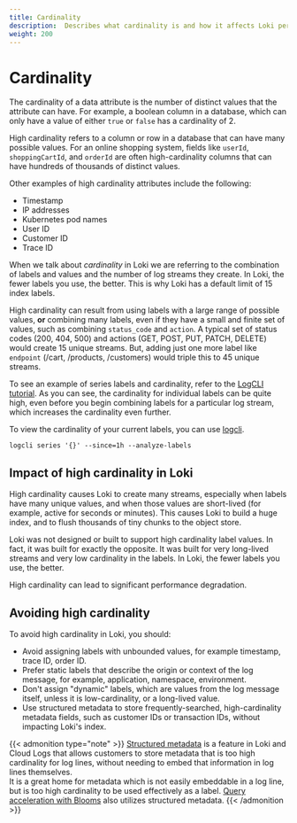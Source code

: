 ```yaml
---
title: Cardinality
description:  Describes what cardinality is and how it affects Loki performance.
weight: 200
---
```


# Cardinality

The cardinality of a data attribute is the number of distinct values that the attribute can have.  For example, a boolean column in a database, which can only have a value of either `true` or `false` has a cardinality of 2.

High cardinality refers to a column or row in a database that can have many possible values. For an online shopping system, fields like `userId`, `shoppingCartId`, and `orderId` are often high-cardinality columns that can have hundreds of thousands of distinct values.

Other examples of high cardinality attributes include the following:

- Timestamp
- IP addresses
- Kubernetes pod names
- User ID
- Customer ID
- Trace ID

When we talk about _cardinality_ in Loki we are referring to the combination of labels and values and the number of log streams they create. In Loki, the fewer labels you use, the better. This is why Loki has a default limit of 15 index labels.

High cardinality can result from using labels with a large range of possible values, **or** combining many labels, even if they have a small and finite set of values, such as combining `status_code` and `action`. A typical set of status codes (200, 404, 500)  and actions (GET, POST, PUT, PATCH, DELETE) would create 15 unique streams. But, adding just one more label like `endpoint` (/cart, /products, /customers) would triple this to 45 unique streams.

To see an example of series labels and cardinality, refer to the [LogCLI tutorial](https://grafana.com/docs/loki/<LOKI_VERSION>/query/logcli/logcli-tutorial/#checking-series-cardinality).  As you can see, the cardinality for individual labels can be quite high, even before you begin combining labels for a particular log stream, which increases the cardinality even further.

To view the cardinality of your current labels, you can use [logcli](https://grafana.com/docs/loki/<LOKI_VERSION>/query/logcli/getting-started/).

`logcli series '{}' --since=1h --analyze-labels`

## Impact of high cardinality in Loki

High cardinality causes Loki to create many streams, especially when labels have many unique values, and when those values are short-lived (for example, active for seconds or minutes). This causes Loki to build a huge index, and to flush thousands of tiny chunks to the object store.

Loki was not designed or built to support high cardinality label values. In fact, it was built for exactly the opposite. It was built for very long-lived streams and very low cardinality in the labels. In Loki, the fewer labels you use, the better.  

High cardinality can lead to significant performance degradation.

## Avoiding high cardinality

To avoid high cardinality in Loki, you should:

- Avoid assigning labels with unbounded values, for example timestamp, trace ID, order ID.
- Prefer static labels that describe the origin or context of the log message, for example, application, namespace, environment.
- Don't assign "dynamic" labels, which are values from the log message itself, unless it is low-cardinality, or a long-lived value.
- Use structured metadata to store frequently-searched, high-cardinality metadata fields, such as customer IDs or transaction IDs, without impacting Loki's index.

{{< admonition type="note" >}}
[Structured metadata](https://grafana.com/docs/loki/<LOKI_VERSION>/get-started/labels/structured-metadata/) is a feature in Loki and Cloud Logs that allows customers to store metadata that is too high cardinality for log lines, without needing to embed that information in log lines themselves.  
It is a great home for metadata which is not easily embeddable in a log line, but is too high cardinality to be used effectively as a label. [Query acceleration with Blooms](https://grafana.com/docs/loki/<LOKI_VERSION>/operations/bloom-filters/) also utilizes structured metadata.
{{< /admonition >}}
